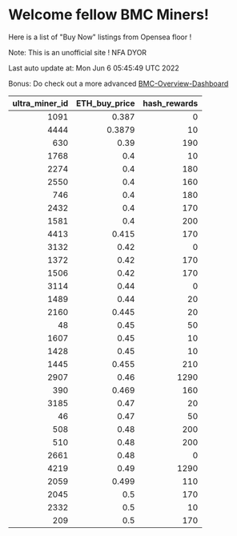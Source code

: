 # Welcome fellow BMC Miners!
Here is a list of "Buy Now" listings from Opensea floor !

Note: This is an unofficial site ! NFA DYOR

Last auto update at: Mon Jun  6 05:45:49 UTC 2022

Bonus: Do check out a more advanced [BMC-Overview-Dashboard](https://dune.com/defifunk/BMC-Overview-Dashboard)


|   ultra_miner_id |   ETH_buy_price |   hash_rewards |
|-----------------:|----------------:|---------------:|
|             1091 |          0.387  |              0 |
|             4444 |          0.3879 |             10 |
|              630 |          0.39   |            190 |
|             1768 |          0.4    |             10 |
|             2274 |          0.4    |            180 |
|             2550 |          0.4    |            160 |
|              746 |          0.4    |            180 |
|             2432 |          0.4    |            170 |
|             1581 |          0.4    |            200 |
|             4413 |          0.415  |            170 |
|             3132 |          0.42   |              0 |
|             1372 |          0.42   |            170 |
|             1506 |          0.42   |            170 |
|             3114 |          0.44   |              0 |
|             1489 |          0.44   |             20 |
|             2160 |          0.445  |             20 |
|               48 |          0.45   |             50 |
|             1607 |          0.45   |             10 |
|             1428 |          0.45   |             10 |
|             1445 |          0.455  |            210 |
|             2907 |          0.46   |           1290 |
|              390 |          0.469  |            160 |
|             3185 |          0.47   |             20 |
|               46 |          0.47   |             50 |
|              508 |          0.48   |            200 |
|              510 |          0.48   |            200 |
|             2661 |          0.48   |              0 |
|             4219 |          0.49   |           1290 |
|             2059 |          0.499  |            110 |
|             2045 |          0.5    |            170 |
|             2332 |          0.5    |             10 |
|              209 |          0.5    |            170 |